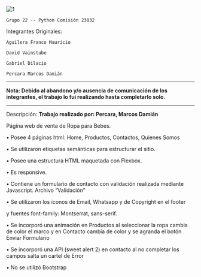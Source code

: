 ![1](https://github.com/Marcos-2024/Baby-Shop/assets/123271336/8a158d90-d504-4673-a289-020b5d5118eb)

	Grupo 22 -- Python Comisión 23032

Integrantes Originales:

	Aguilera Franco Mauricio
	
	David Vainstube
	
	Gabriel Dilacio
	
	Percara Marcos Damián
	
---------------------------------------------------------------------------------------------------------------------------
<b>Nota:
Debido al abandono y/o ausencia de comunicación de los integrantes, el trabajo lo fui realizando hasta completarlo solo.</b>

-----------------------------------------------------------------------------------------------------------------------------
Descripción:
<b>Trabajo realizado por: Percara, Marcos Damián</b>

Página web de venta de Ropa para Bebes.

•	Posee 4 páginas html: Home, Productos, Contactos, Quienes Somos

•	Se utilizaron etiquetas semánticas para estructurar el sitio.

•	Posee una estructura HTML maquetada con Flexbox.

•	Es responsive.


•	Contiene un formulario de contacto con validación realizada mediante Javascript. Archivo “Validación”

•	Se utilizaron los iconos de Email, Whatsapp y de Copyright en el footer

y fuentes font-family: Montserrat, sans-serif.

•	Se incorporó una animación en Productos al seleccionar la ropa cambia de color el marco y en Contacto cambia de color y se agranda el botón Enviar Formulario

•	Se incorporó una API (sweet alert 2) en contacto al no completar los campos salta un cartel de Error

•	No se utilizó Bootstrap

 

